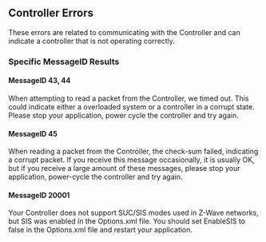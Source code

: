 ## Controller Errors

These errors are related to communicating with the Controller and can indicate a controller that is not operating correctly.

### Specific MessageID Results

#### MessageID 43, 44

When attempting to read a packet from the Controller, we timed out. This could indicate either a overloaded system or a controller in a corrupt state. Please stop your application, power cycle the controller and try again.

#### MessageID 45

When reading a packet from the Controller, the check-sum failed, indicating a corrupt packet. If you receive this message occasionally, it is usually OK, but if you receive a large amount of these messages, please stop your application, power-cycle the controller and try again. 

#### MessageID 20001

Your Controller does not support SUC/SIS modes used in Z-Wave networks, but SIS was enabled in the Options.xml file. You should set EnableSIS to false in the Options.xml file and restart your application.

